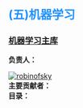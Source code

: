<h2 style="font-size: 23px;color: dodgerblue">(五)机器学习</h2>
<h3><a href="https://github.com/robinoftem/Machine-learning" target="_blank">机器学习主库</a></h3>
<label><b>负责人：</b></label><br/>

[![robinofsky](https://img.shields.io/badge/robinofsky-github-green.svg)](https://github.com/RobinOfSky)
<br/>
<label><b>主要贡献者：</b></label><br/>
<label><b>目录：</b></label><br/>
